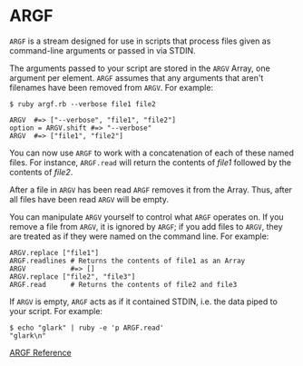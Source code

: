 # ARGF

`ARGF` is a stream designed for use in scripts that process files given as
command-line arguments or passed in via STDIN.

The arguments passed to your script are stored in the `ARGV` Array, one
argument per element. `ARGF` assumes that any arguments that aren't filenames
have been removed from `ARGV`. For example:

    $ ruby argf.rb --verbose file1 file2

    ARGV  #=> ["--verbose", "file1", "file2"]
    option = ARGV.shift #=> "--verbose"
    ARGV  #=> ["file1", "file2"]

You can now use `ARGF` to work with a concatenation of each of these named
files. For instance, `ARGF.read` will return the contents of *file1* followed
by the contents of *file2*.

After a file in `ARGV` has been read `ARGF` removes it from the Array. Thus,
after all files have been read `ARGV` will be empty.

You can manipulate `ARGV` yourself to control what `ARGF` operates on. If you
remove a file from `ARGV`, it is ignored by `ARGF`; if you add files to
`ARGV`, they are treated as if they were named on the command line. For
example:

    ARGV.replace ["file1"]
    ARGF.readlines # Returns the contents of file1 as an Array
    ARGV           #=> []
    ARGV.replace ["file2", "file3"]
    ARGF.read      # Returns the contents of file2 and file3

If `ARGV` is empty, `ARGF` acts as if it contained STDIN, i.e. the data piped
to your script. For example:

    $ echo "glark" | ruby -e 'p ARGF.read'
    "glark\n"

[ARGF Reference](http://ruby-doc.org/core-2.5.0/ARGF.html)
